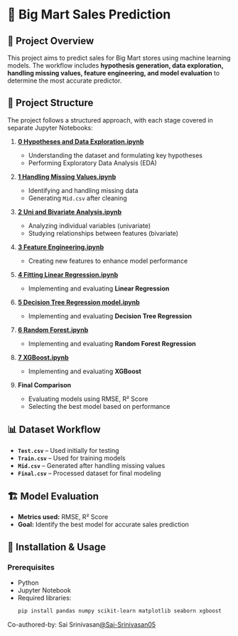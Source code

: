 # 🏪 Big Mart Sales Prediction  

## 📌 Project Overview  
This project aims to predict sales for Big Mart stores using machine learning models. The workflow includes **hypothesis generation, data exploration, handling missing values, feature engineering, and model evaluation** to determine the most accurate predictor.  

## 📂 Project Structure  
The project follows a structured approach, with each stage covered in separate Jupyter Notebooks:  

1. **[0 Hypotheses and Data Exploration.ipynb](0%20Hypotheses%20and%20Data%20Exploration.ipynb)**  
   - Understanding the dataset and formulating key hypotheses  
   - Performing Exploratory Data Analysis (EDA)  

2. **[1 Handling Missing Values.ipynb](1%20Handling%20Missing%20Values.ipynb)**  
   - Identifying and handling missing data  
   - Generating `Mid.csv` after cleaning  

3. **[2 Uni and Bivariate Analysis.ipynb](2%20Uni%20and%20Bivariate%20Analysis.ipynb)**  
   - Analyzing individual variables (univariate)  
   - Studying relationships between features (bivariate)  

4. **[3 Feature Engineering.ipynb](3%20Feature%20Engineering.ipynb)**  
   - Creating new features to enhance model performance  

5. **[4 Fitting Linear Regression.ipynb](4%20Fitting%20Linear%20Regression.ipynb)**  
   - Implementing and evaluating **Linear Regression**  

6. **[5 Decision Tree Regression model.ipynb](5%20Decision%20Tree%20Regression%20model.ipynb)**  
   - Implementing and evaluating **Decision Tree Regression**  

7. **[6 Random Forest.ipynb](6%20Random%20Forest.ipynb)**  
   - Implementing and evaluating **Random Forest Regression**  

8. **[7 XGBoost.ipynb](7%20XGBoost.ipynb)**  
   - Implementing and evaluating **XGBoost**  

9. **Final Comparison**  
   - Evaluating models using RMSE, R² Score  
   - Selecting the best model based on performance  

## 📊 Dataset Workflow  
- **`Test.csv`** – Used initially for testing  
- **`Train.csv`** – Used for training models  
- **`Mid.csv`** – Generated after handling missing values  
- **`Final.csv`** – Processed dataset for final modeling  

## 🏗️ Model Evaluation  
- **Metrics used:** RMSE, R² Score  
- **Goal:** Identify the best model for accurate sales prediction  

## 🚀 Installation & Usage  
### Prerequisites  
- Python  
- Jupyter Notebook  
- Required libraries:  
  ```bash
  pip install pandas numpy scikit-learn matplotlib seaborn xgboost
Co-authored-by: Sai Srinivasan[@Sai-Srinivasan05](https://github.com/Sai-Srinivasan05)

